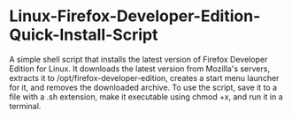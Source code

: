# Linux-Firefox-Developer-Edition-Quick-Install-Script

A simple shell script that installs the latest version of Firefox Developer Edition for Linux. It downloads the latest version from Mozilla's servers, extracts it to /opt/firefox-developer-edition, creates a start menu launcher for it, and removes the downloaded archive. To use the script, save it to a file with a .sh extension, make it executable using chmod +x, and run it in a terminal.
